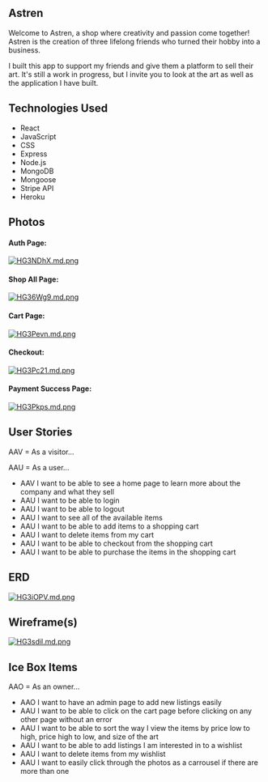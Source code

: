 ## Astren
Welcome to Astren, a shop where creativity and passion come together! Astren is the creation of three lifelong friends who turned their hobby into a business.

I built this app to support my friends and give them a platform to sell their art. It's still a work in progress, but I invite you to look at the art as well as the application I have built. 
## Technologies Used
- React
- JavaScript
- CSS
- Express
- Node.js 
- MongoDB
- Mongoose
- Stripe API 
- Heroku
## Photos
#### Auth Page:

[![HG3NDhX.md.png](https://iili.io/HG3NDhX.md.png)](https://freeimage.host/i/HG3NDhX)

#### Shop All Page: 

[![HG36Wg9.md.png](https://iili.io/HG36Wg9.md.png)](https://freeimage.host/i/HG36Wg9)

#### Cart Page:

[![HG3Pevn.md.png](https://iili.io/HG3Pevn.md.png)](https://freeimage.host/i/HG3Pevn)

#### Checkout: 

[![HG3Pc21.md.png](https://iili.io/HG3Pc21.md.png)](https://freeimage.host/i/HG3Pc21)

#### Payment Success Page:

[![HG3Pkps.md.png](https://iili.io/HG3Pkps.md.png)](https://freeimage.host/i/HG3Pkps)





## User Stories 
AAV = As a visitor... 

AAU = As a user...

- AAV I want to be able to see a home page to learn more about the company and what they sell
- AAU I want to be able to login
- AAU I want to be able to logout
- AAU I want to see all of the available items
- AAU I want to be able to add items to a shopping cart
- AAU I want to delete items from my cart
- AAU I want to be able to checkout from the shopping cart 
- AAU I want to be able to purchase the items in the shopping cart
## ERD

[![HG3iOPV.md.png](https://iili.io/HG3iOPV.md.png)](https://freeimage.host/i/HG3iOPV)
## Wireframe(s) 

[![HG3sdil.md.png](https://iili.io/HG3sdil.md.png)](https://freeimage.host/i/HG3sdil)
## Ice Box Items
AAO = As an owner... 

- AAO I want to have an admin page to add new listings easily
- AAU I want to be able to click on the cart page before clicking on any other page without an error
- AAU I want to be able to sort the way I view the items by price low to high, price high to low, and size of the art
- AAU I want to be able to add listings I am interested in to a wishlist
- AAU I want to delete items from my wishlist
- AAU I want to easily click through the  photos as a carrousel if there are more than one
